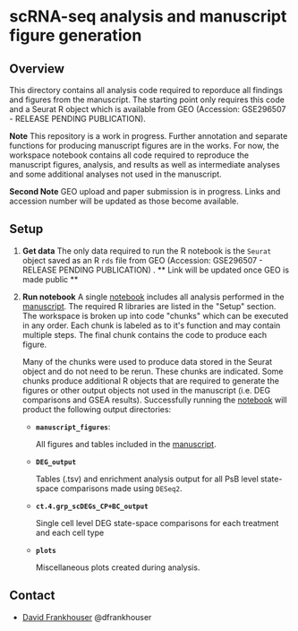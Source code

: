 # scRNA-seq analysis and manuscript figure generation

## Overview
This directory contains all analysis code required to reporduce all findings and figures from the manuscript. The starting point only requires this code and a Seurat R object which is available from GEO (Accession: GSE296507 - RELEASE PENDING PUBLICATION).

**Note** This repository is a work in progress. Further annotation and separate functions for producing manuscript figures are in the works. For now, the workspace notebook contains all code required to reproduce the manuscript figures, analysis, and results as well as intermediate analyses and some additional analyses not used in the manuscript. 

**Second Note** GEO upload and paper submission is in progress. Links and accession number will be updated as those become available.


## Setup
1. **Get data**
  The only data required to run the R notebook is the `Seurat` object saved as an R `rds` file from GEO (Accession: GSE296507 - RELEASE PENDING PUBLICATION) .
  ** Link will be updated once GEO is made public **

2. **Run notebook**
   A single [notebook]() includes all analysis performed in the [manuscript](https://www.biorxiv.org/content/10.1101/2025.05.14.653262v1). The required R libraries are listed in the "Setup" section. The workspace is broken up into code "chunks" which can be executed in any order. Each chunk is labeled as to it's function and may contain multiple steps. The final chunk contains the code to produce each figure. 
   
   Many of the chunks were used to produce data stored in the Seurat object and do not need to be rerun. These chunks are indicated. Some chunks produce additional R objects that are required to generate the figures or other output objects not used in the manuscript (i.e. DEG comparisons and GSEA results). Successfully running the [notebook](https://www.biorxiv.org/content/10.1101/2025.05.14.653262v1) will product the following output directories:
   
    - **`manuscript_figures`**:
    
      All figures and tables included in the [manuscript](https://www.biorxiv.org/content/10.1101/2025.05.14.653262v1).
    
    - **`DEG_output`**
    
      Tables (.tsv) and enrichment analysis output for all PsB level state-space comparisons made using `DESeq2`.
    
    - **`ct.4.grp_scDEGs_CP+BC_output`**

      Single cell level DEG state-space comparisons for each treatment and each cell type

    - **`plots`**
  
      Miscellaneous plots created during analysis.

## Contact

- [David Frankhouser](mailto:dfrankhouse@coh.org) @dfrankhouser
    
     
